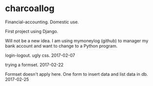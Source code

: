 # charcoallog
Financial-accounting. Domestic use.

First project using Django.

Will not be a new idea. I am using mymoneylog (github) to manager my bank account and want to change to a Python program.

login-logout. ugly css. 2017-02-07

trying a formset. 2017-02-22

Formset doesn't apply here. One form to insert data
and list data in db. 2017-02-25